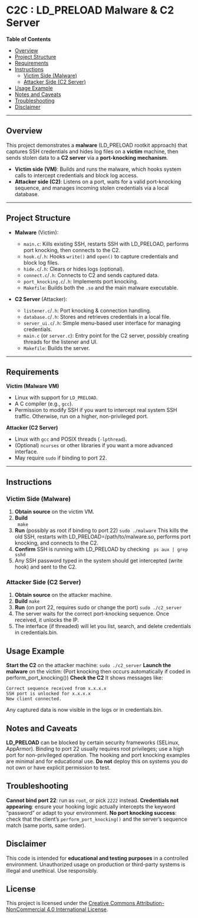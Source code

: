 # C2C : LD_PRELOAD Malware & C2 Server

**Table of Contents**  
- [Overview](#overview)  
- [Project Structure](#project-structure)  
- [Requirements](#requirements)  
- [Instructions](#instructions)  
  - [Victim Side (Malware)](#victim-side-malware)  
  - [Attacker Side (C2 Server)](#attacker-side-c2-server)  
- [Usage Example](#usage-example)  
- [Notes and Caveats](#notes-and-caveats)  
- [Troubleshooting](#troubleshooting)  
- [Disclaimer](#disclaimer)

---

## Overview
This project demonstrates a **malware** (LD_PRELOAD rootkit approach) that captures SSH credentials and hides log files on a **victim** machine, then sends stolen data to a **C2 server** via a **port-knocking mechanism**.

- **Victim side (VM)**: Builds and runs the malware, which hooks system calls to intercept credentials and block log access.  
- **Attacker side (C2)**: Listens on a port, waits for a valid port-knocking sequence, and manages incoming stolen credentials via a local database.

---

## Project Structure

- **Malware** (Victim):
  - `main.c`: Kills existing SSH, restarts SSH with LD_PRELOAD, performs port knocking, then connects to the C2.  
  - `hook.c`/`.h`: Hooks `write()` and `open()` to capture credentials and block log files.  
  - `hide.c`/`.h`: Clears or hides logs (optional).  
  - `connect.c`/`.h`: Connects to C2 and sends captured data.  
  - `port_knocking.c`/`.h`: Implements port knocking.  
  - `Makefile`: Builds both the `.so` and the main malware executable.

- **C2 Server** (Attacker):
  - `listener.c`/`.h`: Port knocking & connection handling.  
  - `database.c`/`.h`: Stores and retrieves credentials in a local file.  
  - `server_ui.c`/`.h`: Simple menu-based user interface for managing credentials.  
  - `main.c` (or `server.c`): Entry point for the C2 server, possibly creating threads for the listener and UI.  
  - `Makefile`: Builds the server.

---

## Requirements

**Victim (Malware VM)**  
- Linux with support for `LD_PRELOAD`.  
- A C compiler (e.g., `gcc`).  
- Permission to modify SSH if you want to intercept real system SSH traffic. Otherwise, run on a higher, non-privileged port.

**Attacker (C2 Server)**  
- Linux with `gcc` and POSIX threads (`-lpthread`).  
- (Optional) `ncurses` or other libraries if you want a more advanced interface.  
- May require `sudo` if binding to port 22.

---

## Instructions

### Victim Side (Malware)

1. **Obtain source** on the victim VM.  
2. **Build**  
   ``` make```
3. **Run** (possibly as root if binding to port 22)
   ```sudo ./malware```
This kills the old SSH, restarts with LD_PRELOAD=/path/to/malware.so, performs port knocking, and connects to the C2.
5. **Confirm** SSH is running with LD_PRELOAD by checking
   ``` ps aux | grep sshd```
6. Any SSH password typed in the system should get intercepted (write hook) and sent to the C2.

### Attacker Side (C2 Server)

1. **Obtain source** on the attacker machine.
2. **Build**
   ```make```
4. **Run** (on port 22, requires sudo or change the port)
   ```sudo ./c2_server```
6. The server waits for the correct port-knocking sequence. Once received, it unlocks the IP.
7. The interface (if threaded) will let you list, search, and delete credentials in credentials.bin.

## Usage Example

**Start the C2** on the attacker machine:
 ```sudo ./c2_server```
**Launch the malware** on the victim:
(Port knocking then occurs automatically if coded in perform_port_knocking())
**Check the C2**
  It shows messages like:
  ```
  Correct sequence received from x.x.x.x
  SSH port is unlocked for x.x.x.x
  New client connected.
  ```
Any captured data is now visible in the logs or in credentials.bin.

## Notes and Caveats

**LD_PRELOAD** can be blocked by certain security frameworks (SELinux, AppArmor).
Binding to port 22 usually requires root privileges; use a high port for non-privileged operation.
The hooking and port knocking examples are minimal and for educational use.
**Do not** deploy this on systems you do not own or have explicit permission to test.

## Troubleshooting

**Cannot bind port 22**: run as ```root```, or pick ```2222``` instead.
**Credentials not appearing**: ensure your hooking logic actually intercepts the keyword “password” or adapt to your environment.
**No port knocking success**: check that the client’s ```perform_port_knocking()``` and the server’s sequence match (same ports, same order).

## Disclaimer

This code is intended for **educational and testing purposes** in a controlled environment. Unauthorized usage on production or third-party systems is illegal and unethical. Use responsibly.

## License

This project is licensed under the 
[Creative Commons Attribution-NonCommercial 4.0 International License](LICENSE).

